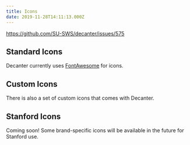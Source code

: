 ```yaml
---
title: Icons
date: 2019-11-28T14:11:13.000Z
---
```

https://github.com/SU-SWS/decanter/issues/575

## Standard Icons

Decanter currently uses [FontAwesome](https://fontawesome.com/) for icons.

## Custom Icons

There is also a set of custom icons that comes with Decanter.

## Stanford Icons

Coming soon! Some brand-specific icons will be available in the future for Stanford use.
